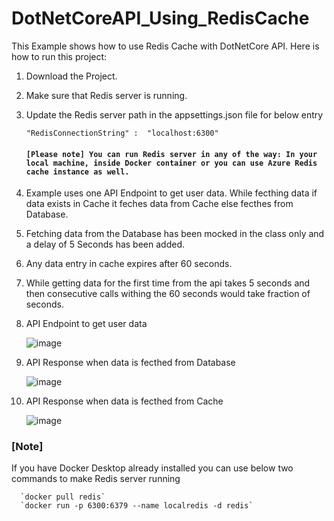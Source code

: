 # DotNetCoreAPI_Using_RedisCache

This Example shows how to use Redis Cache with DotNetCore API. Here is how to run this project:

1. Download the Project.

2. Make sure that Redis server is running.

3. Update the Redis server path in the appsettings.json file for below entry

      `"RedisConnectionString" :  "localhost:6300"`     
   
      #### `[Please note] You can run Redis server in any of the way: In your local machine, inside Docker container or you can use Azure Redis cache instance as well.`
   
 4. Example uses one API Endpoint to get user data. While fecthing data if data exists in Cache it feches data from Cache else fecthes from Database.
         
 5. Fetching data from the Database has been mocked in the class only and a delay of 5 Seconds has been added. 
      
 6. Any data entry in cache expires after 60 seconds.
     
 7. While getting data for the first time from the api takes 5 seconds and then consecutive calls withing the 60 seconds would take fraction of seconds.

 8. API Endpoint to get user data
   
      ![image](https://user-images.githubusercontent.com/46951524/116662334-48c45a80-a9b3-11eb-82fb-887d3a2b2468.png)
      
 9. API Response when data is fecthed from Database 
   
      ![image](https://user-images.githubusercontent.com/46951524/116662637-a6f13d80-a9b3-11eb-9fb6-81ed3a3a682b.png)      
            
  10. API Response when data is fecthed from Cache 
      
      ![image](https://user-images.githubusercontent.com/46951524/116662738-c4bea280-a9b3-11eb-80c0-5e7e8c52acdc.png)
      
  
  ### [Note] 
  If you have Docker Desktop already installed you can use below two commands to make Redis server running
  
      `docker pull redis`
      `docker run -p 6300:6379 --name localredis -d redis`

     
